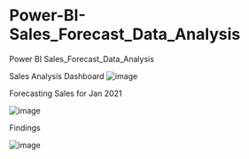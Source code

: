 # Power-BI-Sales_Forecast_Data_Analysis
Power BI Sales_Forecast_Data_Analysis

Sales Analysis Dashboard
![image](https://github.com/user-attachments/assets/4ca569d3-85ab-4ae5-b013-d5a2b1c9cce8)

Forecasting Sales for Jan 2021

![image](https://github.com/user-attachments/assets/a48a79ad-e479-442f-b77c-5f382d542b1e)

Findings

![image](https://github.com/user-attachments/assets/b29afce6-8f6d-4670-9e76-5f2883c14a19)
